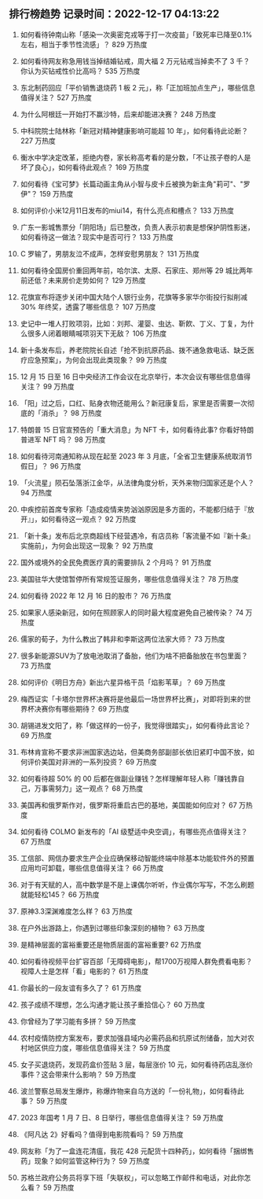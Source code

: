 
## 排行榜趋势 记录时间：2022-12-17 04:13:22
  
  1. 如何看待钟南山称「感染一次奥密克戎等于打一次疫苗」「致死率已降至0.1%左右，相当于季节性流感」？ 829 万热度
    
  2. 如何看待网友称急用钱当掉结婚钻戒，周大福 2 万元钻戒当掉卖不了 3 千？你认为买钻戒性价比高吗？ 535 万热度
    
  3. 东北制药回应「平价销售退烧药 1 板 2 元」，称「正加班加点生产」，哪些信息值得关注？ 527 万热度
    
  4. 为什么阿根廷一开始打不赢沙特，后来却能进决赛？ 248 万热度
    
  5. 中科院院士陆林称「新冠对精神健康影响可能超 10 年」，如何看待此论断？ 227 万热度
    
  6. 衡水中学决定改革，拒绝内卷，家长称高考看的是分数，「不让孩子卷的人是坏了良心」，如何看待此观点？ 169 万热度
    
  7. 如何看待《宝可梦》长篇动画主角从小智与皮卡丘被换为新主角"莉可"、"罗伊"？ 159 万热度
    
  8. 如何评价小米12月11日发布的miui14，有什么亮点和槽点？ 133 万热度
    
  9. 广东一影城售票分「阴阳场」后已整改，负责人表示初衷是想保护阴性影迷，如何看待这一做法？现实中是否可行？ 133 万热度
    
  10. C 罗输了，男朋友泣不成声，怎样安慰男朋友？ 131 万热度
    
  11. 如何看待全国房价重回两年前，哈尔滨、太原、石家庄、郑州等 29 城比两年前还低？未来房价走势如何？ 129 万热度
    
  12. 花旗宣布将逐步关闭中国大陆个人银行业务，花旗等多家华尔街投行拟削减 30% 年终奖，透露了哪些信息？ 107 万热度
    
  13. 史记中一堆人打败项羽，比如：刘邦、灌婴、虫达、靳飮、丁义、丁复，为什么很多人闭着眼睛喊项羽天下无敌？ 106 万热度
    
  14. 新十条发布后，养老院院长自述「抢不到抗原药品、拨不通急救电话、缺乏医疗应急预案」，为何会出现此类现象？ 99 万热度
    
  15. 12 月 15 日至 16 日中央经济工作会议在北京举行，本次会议有哪些信息值得关注？ 99 万热度
    
  16. 「阳」过之后，口红、贴身衣物还能用么？新冠康复后，家里是否需要一次彻底的「消杀」？ 98 万热度
    
  17. 特朗普 15 日官宣预告的「重大消息」为 NFT 卡，如何看待此事? 你看好特朗普进军 NFT 吗？ 98 万热度
    
  18. 如何看待河南通知称从现在起至 2023 年 3 月底，「全省卫生健康系统取消节假日」？ 96 万热度
    
  19. 「火流星」陨石坠落浙江金华，从法律角度分析，天外来物归国家还是个人？ 94 万热度
    
  20. 中疾控前首席专家称「造成疫情来势汹汹原因是多方面的，不能都归结于『放开』」，如何看待这一观点？ 92 万热度
    
  21. 「新十条」发布后北京商超线下经营遇冷，有店员称「客流量不如『新十条』实施前」，为何会出现这一现象？ 92 万热度
    
  22. 国外或境外的全民免费医疗真的需要排队 2 个月吗？ 91 万热度
    
  23. 美国驻华大使馆暂停所有常规签证服务，哪些信息值得关注？ 78 万热度
    
  24. 如何看待 2022 年 12 月  16 日的股市？ 76 万热度
    
  25. 如果家人感染新冠，如何在照顾家人的同时最大程度避免自己被传染？ 74 万热度
    
  26. 儒家的荀子，为什么教出了韩非和李斯这两位法家大师？ 73 万热度
    
  27. 很多新能源SUV为了放电池取消了备胎，他们为啥不把备胎放在书包里面？ 73 万热度
    
  28. 如何评价《明日方舟》新出六星异格干员「焰影苇草」？ 69 万热度
    
  29. 梅西证实「卡塔尔世界杯决赛将是他最后一场世界杯比赛」，对即将到来的世界杯决赛你有哪些期待？ 69 万热度
    
  30. 胡锡进发文阳了，称「做这样的一份子，我觉得很踏实」，如何看待此言论？ 69 万热度
    
  31. 布林肯宣称不要求非洲国家选边站，但美商务部副部长依旧紧盯中国不放，如何评价美国对非洲的一系列投资？ 69 万热度
    
  32. 如何看待超 50% 的 00 后都在做副业赚钱？怎样理解年轻人称「赚钱靠自己，万事需努力」这一观点？ 68 万热度
    
  33. 美国再和俄罗斯作对，俄罗斯将重启古巴的基地，美国能如何应对？ 67 万热度
    
  34. 如何看待 COLMO 新发布的「AI 级墅适中央空调」，有哪些亮点值得关注？ 67 万热度
    
  35. 工信部、网信办要求生产企业应确保移动智能终端中除基本功能软件外的预置应用均可卸载，哪些信息值得关注？ 66 万热度
    
  36. 对于有天赋的人，高中数学是不是上课偶尔听听，作业偶尔写写，不怎么刷题就能轻松145？ 66 万热度
    
  37. 原神3.3深渊难度怎么样？ 63 万热度
    
  38. 在户外出游路上，你遇到过哪些印象深刻的植物？ 63 万热度
    
  39. 是精神层面的富裕重要还是物质层面的富裕重要? 62 万热度
    
  40. 如何看待视频平台扩容百部「无障碍电影」，帮1700万视障人群免费看电影？视障人士是怎样「看」电影的？ 61 万热度
    
  41. 你最长的一段友谊有多久了？ 61 万热度
    
  42. 孩子成绩不理想，怎么沟通才能让孩子重拾信心？ 60 万热度
    
  43. 你曾经为了学习能有多拼？ 59 万热度
    
  44. 农村疫情防控方案发布，要求加强县域内必需药品和抗原试剂储备，加大对农村地区供应力度，哪些信息值得关注？ 59 万热度
    
  45. 女子买退烧药，发现药盒价签贴 3 层，每层涨价 10 元，如何看待药店乱涨价事件？这会带来什么影响？ 59 万热度
    
  46. 波兰警察总局发生爆炸，称爆炸物来自乌方送的「一份礼物」，如何看待此事？ 59 万热度
    
  47. 2023 年国考 1 月 7 日、8 日举行，哪些信息值得关注？ 59 万热度
    
  48. 《阿凡达 2》好看吗？值得到电影院看吗？ 59 万热度
    
  49. 网友称「为了一盒连花清瘟，我花 428 元配货十四种药」，如何看待「捆绑售药」现象？如何监管这种行为？ 59 万热度
    
  50. 苏格兰政府公务员将享下班「失联权」，可以忽略工作邮件和电话，对此你怎么看？ 59 万热度
    
